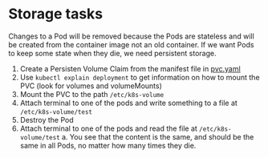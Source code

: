 # Storage tasks
Changes to a Pod will be removed because the Pods are stateless and will be created from the container image not an old container. If we want Pods to keep some state when they die, we need persistent storage.
1. Create a Persisten Volume Claim from the manifest file in [pvc.yaml](../resources/pvc.yaml)
1. Use `kubectl explain deployment` to get information on how to mount the PVC (look for volumes and volumeMounts)
1. Mount the PVC to the path `/etc/k8s-volume`
1. Attach terminal to one of the pods and write something to a file at `/etc/k8s-volume/test`
1. Destroy the Pod 
1. Attach terminal to one of the pods and read the file at `/etc/k8s-volume/test`
    a. You see that the content is the same, and should be the same in all Pods, no matter how many times they die.